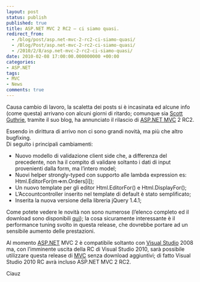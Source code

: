 ```yaml
---
layout: post
status: publish
published: true
title: ASP.NET MVC 2 RC2 – ci siamo quasi.
redirect_from: 
  - /blog/post/asp.net-mvc-2-rc2-ci-siamo-quasi/
  - /Blog/Post/asp.net-mvc-2-rc2-ci-siamo-quasi/
  - /2010/2/8/asp.net-mvc-2-rc2-ci-siamo-quasi/
date: 2010-02-08 17:00:00.000000000 +00:00
categories:
- ASP.NET
tags:
- MVC
- News
comments: true
---
```

<p>Causa cambio di lavoro, la scaletta dei posts si è incasinata ed alcune info (come questa) arrivano con alcuni giorni di ritardo; comunque sia <a title="Scott Guthrie&#39;s Blog" href="http://weblogs.asp.net/scottgu" rel="nofollow" target="_blank">Scott Guthrie</a>, tramite il suo blog, ha annunciato il rilascio di <a title="ASP.NET" href="http://imperugo.tostring.it/categories/archive/ASP.NET" target="_blank"></a><a title="ASP.NET MVC" href="http://imperugo.tostring.it/Categories/Archive/MVC" target="_blank">ASP.NET MVC</a> 2 RC2</a>.</p>  <p>Essendo in dirittura di arrivo non ci sono grandi novità, ma più che altro bugfixing.    <br />Di seguito i principali cambiamenti:</p>  <ul>   <li>Nuovo modello di validazione client side che, a differenza del precedente, non ha il compito di validare soltanto i dati di input provenienti dalla form, ma l’intero model; </li>    <li>Nuovi helper strongly-typed con supporto alle lambda expression es: Html.EditorFor(m=&gt;m.Orders[i]); </li>    <li>Un nuovo template per gli editor Html.EditorFor() e Html.DisplayFor(); </li>    <li>L’Accountcontroller inserito nel template di default è stato semplificato; </li>    <li>Inserita la nuova versione della libreria jQuery 1.4.1; </li> </ul>  <p>Come potete vedere le novità non sono numerose (l’elenco completo ed il download sono disponibili <a title="ASP.NET MVC 2 RC 2 Downalod" href="http://www.microsoft.com/downloads/details.aspx?FamilyID=7aba081a-19b9-44c4-a247-3882c8f749e3&amp;displaylang=en" rel="nofollow" target="_blank">qui</a>); la cosa sicuramente interessante è il performance tuning svolto in questa release, che dovrebbe portare ad un sensibile aumento delle prestazioni.</p>  <p>Al momento <a title="ASP.NET" href="http://imperugo.tostring.it/categories/archive/ASP.NET" target="_blank">ASP.NET</a> MVC 2 è compatibile soltanto con <a title="Search Visual Studio" href="http://imperugo.tostring.it/blog/search?q=Visual+Studio&amp;searchButton=Go" target="_blank">Visual Studio</a> 2008 ma, con l’imminente uscita della RC di Visual Studio 2010, sarà possibile utilizzare questa release di <a title="Category: MVC" href="http://tostring.it/Categories/Archive/MVC" target="_blank">MVC</a> senza download aggiuntivi; di fatto Visual Studio 2010 RC avrà incluso ASP.NET MVC 2 RC2.</p>  <p>Ciauz</p>

